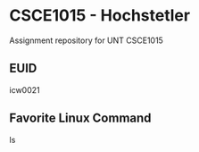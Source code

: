 # CSCE1015 - Hochstetler
Assignment repository for UNT CSCE1015
## EUID
icw0021
## Favorite Linux Command
ls
